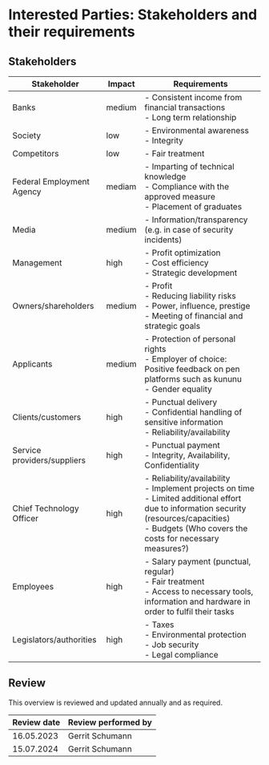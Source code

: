 # Interested Parties: Stakeholders and their requirements

## Stakeholders


| Stakeholder	| Impact |	Requirements |
|---------------|--------|---------------|
| Banks         | medium | - Consistent income from financial transactions<br>- Long term relationship |
| Society	    | low	 | - Environmental awareness <br> - Integrity |
| Competitors	| low	 | - Fair treatment |
| Federal Employment Agency | mediam | - Imparting of technical knowledge<br>- Compliance with the approved measure<br>- Placement of graduates |
| Media	        | medium | - Information/transparency (e.g. in case of security incidents) |
| Management    | high   | - Profit optimization<br>- Cost efficiency<br>- Strategic development |
| Owners/shareholders | medium | - Profit<br>- Reducing liability risks<br>- Power, influence, prestige<br>- Meeting of financial and strategic goals |
| Applicants    | medium | - Protection of personal rights<br>- Employer of choice: Positive feedback on pen platforms such as kununu<br>- Gender equality |
| Clients/customers	| high | - Punctual delivery<br>- Confidential handling of sensitive information<br>- Reliability/availability | 
| Service providers/suppliers | high | - Punctual payment<br>- Integrity, Availability, Confidentiality |
| Chief Technology Officer	| high| - Reliability/availability<br>- Implement projects on time<br>- Limited additional effort due to information security (resources/capacities)<br>- Budgets (Who covers the costs for necessary measures?) | 
| Employees	| high | - Salary payment (punctual, regular)<br>- Fair treatment<br>- Access to necessary tools, information and hardware in order to fulfil their tasks |
| Legislators/authorities	| high| - Taxes<br>- Environmental protection<br>- Job security<br>- Legal compliance<br>


## Review

This overview is reviewed and updated annually and as required.

Review date | Review performed by |
|-----------|---------------------|
| 16.05.2023 | Gerrit Schumann |
| 15.07.2024 | Gerrit Schumann |


